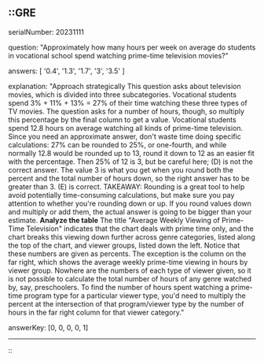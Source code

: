 ::GRE
---

serialNumber: 20231111

question: "Approximately how many hours per week on average do students in vocational school spend watching prime-time television movies?"

answers: [
  '0.4',
  '1.3',
  '1.7',
  '3',
  '3.5'
]

explanation: "Approach strategically This question asks about television movies, which is divided into three subcategories. Vocational students spend 3% + 11% + 13% = 27% of their time watching these three types of TV movies. The question asks for a number of hours, though, so multiply this percentage by the final column to get a value. Vocational students spend 12.8 hours on average watching all kinds of prime-time television. Since you need an approximate answer, don't waste time doing specific calculations: 27% can be rounded to 25%, or one-fourth, and while normally 12.8 would be rounded up to 13, round it down to 12 as an easier fit with the percentage. Then 25% of 12 is 3, but be careful here; (D) is not the correct answer. The value 3 is what you get when you round both the percent and the total number of hours down, so the right answer has to be greater than 3. (E) is correct. TAKEAWAY: Rounding is a great tool to help avoid potentially time-consuming calculations, but make sure you pay attention to whether you're rounding down or up. If you round values down and multiply or add them, the actual answer is going to be bigger than your estimate. <strong>Analyze the table</strong> The title \"Average Weekly Viewing of Prime-Time Television\" indicates that the chart deals with prime time only, and the chart breaks this viewing down further across genre categories, listed along the top of the chart, and viewer groups, listed down the left. Notice that these numbers are given as percents. The exception is the column on the far right, which shows the average weekly prime-time viewing in hours by viewer group. Nowhere are the numbers of each type of viewer given, so it is not possible to calculate the total number of hours of any genre watched by, say, preschoolers. To find the number of hours spent watching a prime-time program type for a particular viewer type, you'd need to multiply the percent at the intersection of that program/viewer type by the number of hours in the far right column for that viewer category."

answerKey: [0, 0, 0, 0, 1]

---
::